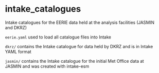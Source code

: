 # intake_catalogues
Intake catalogues for the EERIE data held at the analysis facilities (JASMIN and DKRZ)

`eerie.yaml` used to load all catalogue files into Intake

`dkrz/` contains the Intake catalogue for data held by DKRZ and is in Intake YAML format

`jasmin/` contains the Intake catalogue for the initial Met Office data at JASMIN and was created with intake-esm
